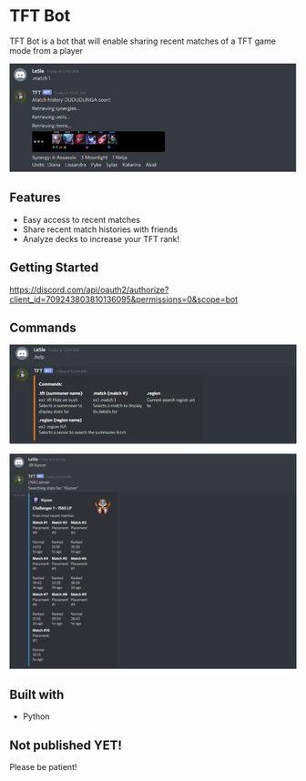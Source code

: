 # TFT Bot

TFT Bot is a bot that will enable sharing recent matches of a TFT game mode from a player

![Main_match](/imgs/.match.png ".match")

## Features

- Easy access to recent matches
- Share recent match histories with friends
- Analyze decks to increase your TFT rank!

## Getting Started
https://discord.com/api/oauth2/authorize?client_id=709243803810136095&permissions=0&scope=bot

## Commands

![Main_help](/imgs/.help.png ".help")

![Main_help](/imgs/.tft.png ".tft")


## Built with
- Python

## Not published YET!
Please be patient!

